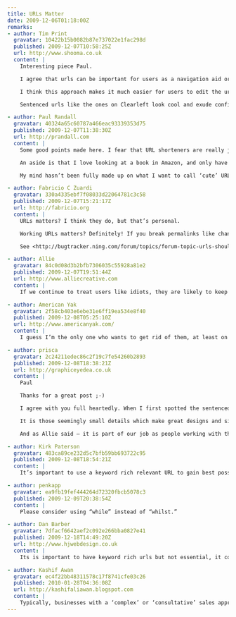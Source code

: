 ```yaml
---
title: URLs Matter
date: 2009-12-06T01:18:00Z
remarks:
- author: Tim Print
  gravatar: 10422b15b0082b87e737022e1fac298d
  published: 2009-12-07T10:58:25Z
  url: http://www.shooma.co.uk
  content: |
    Interesting piece Paul.

    I agree that urls can be important for users as a navigation aid or ‘escape route’ as you put it. I think the best way to help users with urls is to let them reflect the navigation. If the navigation element says ‘work’ and from there the sub-navigation says ‘project 1’, then let the url be /work/project-1/.

    I think this approach makes it much easier for users to edit the urls usefully or use them as signposts as there is a direct corelation with what is on the page.

    Sentenced urls like the ones on Clearleft look cool and exude confidence and maybe that’s enough to justify their use but I’m not sure they add any other value.

- author: Paul Randall
  gravatar: 40324a65c60787a466eac93339353d75
  published: 2009-12-07T11:38:30Z
  url: http://prandall.com
  content: |
    Some good points made here. I fear that URL shorteners are really just a quick fix for Twitter, and if a service such as bit.ly or is.gd is removed, or has a problem, all the links are rendered useless. However URLs like flic.kr feel more reliable – and crucially tells me where the link is taking me. There will come a time when we trust URL shortening services to the point where we blindly click on links, making us vulnerable to dodgy sites etc.

    An aside is that I love looking at a book in Amazon, and only have to change the .co.uk to a .com to be redirected to the same book page – very useful for reading reviews.

    My mind hasn’t been fully made up on what I want to call ‘cute’ URLs – ones which make up a sentence. However nice they may be I don’t know if it adds anything. If anything they are less intuitive, as so many sites have /about and /contact  by default. (interesting Clearleft redirect /about to /is for people like me!)

- author: Fabricio C Zuardi
  gravatar: 330a4335ebf7f08033d22064781c3c58
  published: 2009-12-07T15:21:17Z
  url: http://fabricio.org
  content: |
    URLs matters? I think they do, but that’s personal.

    Working URLs matters? Definitely! If you break permalinks like changing clothes, there will be nothing a 2-D barcode scanner can do for you. You will still be redirected to a 404 or “we are taking a short break” web page, and that’s a sad pattern I’ve seen on Ning more than once.

    See <http://bugtracker.ning.com/forum/topics/forum-topic-urls-should> or <http://www.houseofkyle.com/post/267799457/four-years> (follow the link on the post and count how many of the 4 y/o links on the original entry are still up).

- author: Allie
  gravatar: 84c0d08d3b2bfb7306035c55928a81e2
  published: 2009-12-07T19:51:44Z
  url: http://www.alliecreative.com
  content: |
    If we continue to treat users like idiots, they are likely to keep acting like idiots. Many of them want to learn, want to be more technologically aware, and it’s our responsibility to help them on this journey. Not to mention the objective value of the URL, as you detail here.

- author: American Yak
  gravatar: 2f58cb403e6ebe31e6ff19ea534e8f40
  published: 2009-12-08T05:25:10Z
  url: http://www.americanyak.com/
  content: |
    I guess I’m the only one who wants to get rid of them, at least on the surface. Of course, I want everything to look beautiful too, and frankly, they just aren’t all that.

- author: prisca
  gravatar: 2c24211edec86c2f19c7fe54260b2893
  published: 2009-12-08T18:38:21Z
  url: http://graphiceyedea.co.uk
  content: |
    Paul

    Thanks for a great post ;-)

    I agree with you full heartedly. When I first spotted the sentenced URL on the Clearleft website – I saw it as a stroke of genius :) Love it…

    It is those seemingly small details which make great designs and sites stand out from the rest. Though I can understand the point of many people being unaware of the specifics of a URL – not everyone will ever notice or appreciate all the thoughts and details which have gone into a website – I do think it is exactly those details which will make all the difference.

    And as Allie said – it is part of our job as people working with the web to share what we learn with our clients as well as colleagues. The part of educating my client in some small way about aspects of the internet is one of my favourite parts of the job. The smiles and excitement of people who discover for the first time what I take for granted is wonderful :) Like, for example, introducing my webstudents to the clearleft site and pointing out the URL :) Smiles all around :)

- author: Kirk Paterson
  gravatar: 483ca89ce232d5c7bfb59bb693722c95
  published: 2009-12-08T18:54:21Z
  content: |
    It’s important to use a keyword rich relevant URL to gain best possible SEO, yet simplicity for viewer appeal.

- author: penkapp
  gravatar: ea9fb19fef444264d72320fbcb5078c3
  published: 2009-12-09T20:38:54Z
  content: |
    Please consider using “while” instead of “whilst.”

- author: Dan Barber
  gravatar: 7dfacf6642aef2c092e266bba0827e41
  published: 2009-12-18T14:49:20Z
  url: http://www.hjwebdesign.co.uk
  content: |
    Its is important to have keyword rich urls but not essential, it comes down to the combination of SEO, text aesthetics and personal preference. Some people wont be swayed when they are choosing their URL, and they end up with the most random association possible!

- author: Kashif Awan
  gravatar: ec4f22bb48311578c17f8741cfe03c26
  published: 2010-01-28T04:36:08Z
  url: http://kashifaliawan.blogspot.com
  content: |
    Typically, businesses with a ‘complex’ or ‘consultative’ sales approach, such as consultants or professionals, will answer ‘yes’ to the first 2 questions. They don’t always answer ‘yes’ to the third one. If this describes your situation, your SEO goals are probably to improve your rankings for your own name and your company’s name.
---
```

